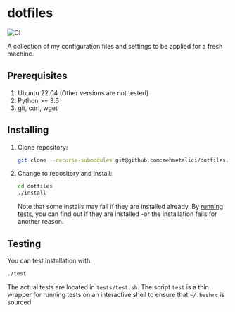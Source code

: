 # dotfiles
![CI](https://github.com/mehmetalici/dotfiles/actions/workflows/docker-build-and-test.yml/badge.svg)

A collection of my configuration files and settings to be applied for a fresh machine. 


## Prerequisites
1. Ubuntu 22.04 (Other versions are not tested)
2. Python >= 3.6
3. git, curl, wget

## Installing
1. Clone repository:
    ```bash
    git clone --recurse-submodules git@github.com:mehmetalici/dotfiles.git
    ```
2. Change to repository and install:
    ```bash
    cd dotfiles
    ./install
    ```

    Note that some installs may fail if they are installed already. By [running tests](#testing), you can find out if they are installed -or the installation fails for another reason.   

## Testing
You can test installation with: 
```bash
./test
```

The actual tests are located in `tests/test.sh`. The script `test` is a thin wrapper for running tests on an interactive shell to ensure that `~/.bashrc` is sourced. 